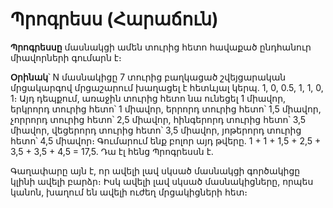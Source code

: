 Պրոգրեսս (Հարաճուն)
===================

**Պրոգրեսսը** մասնակցի ամեն տուրից հետո հավաքած ընդհանուր միավորների գումարն է։

**Օրինակ**՝ N մասնակիցը 7 տուրից բաղկացած շվեյցարական մրցակարգով մրցաշարում խաղացել է հետևյալ կերպ․ 1, 0, 0.5, 1, 1, 0, 1։ Այդ դեպքում, առաջին տուրից հետո նա ունեցել 1 միավոր, երկրորդ տուրից հետո՝ 1 միավոր, երրորդ տուրից հետո՝ 1,5 միավոր, չորրորդ տուրից հետո՝ 2,5 միավոր, հինգերորդ տուրից հետո՝ 3,5 միավոր, վեցերորդ տուրից հետո՝ 3,5 միավոր, յոթերորդ տուրից հետո՝ 4,5 միավոր։ Գումարում ենք բոլոր այդ թվերը․ 1 + 1 + 1,5 + 2,5 + 3,5 + 3,5 + 4,5 = 17,5. Դա էլ հենց Պրոգրեսսն է.

Գաղափարը այն է, որ ավելի լավ սկսած մասնակցի գործակիցը կլինի ավելի բարձր։ Իսկ ավելի լավ սկսած մասնակիցները, որպես կանոն, խաղում են ավելի ուժեղ մրցակիցների հետ։
